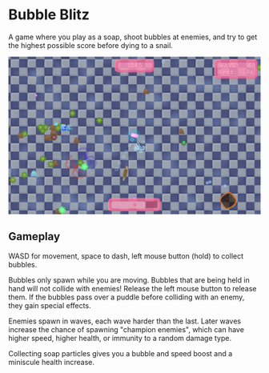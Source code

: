 # Bubble Blitz

A game where you play as a soap, shoot bubbles at enemies, and try to get the highest possible score before dying to a snail.

![Screenshot of Gameplay](./screenshot1.png)

## Gameplay

WASD for movement, space to dash, left mouse button (hold) to collect bubbles.

Bubbles only spawn while you are moving. Bubbles that are being held in hand will not collide with enemies! Release the left mouse button to release them. If the bubbles pass over a puddle before colliding with an enemy, they gain special effects.

Enemies spawn in waves, each wave harder than the last. Later waves increase the chance of spawning "champion enemies", which can have higher speed, higher health, or immunity to a random damage type.

Collecting soap particles gives you a bubble and speed boost and a miniscule health increase.
